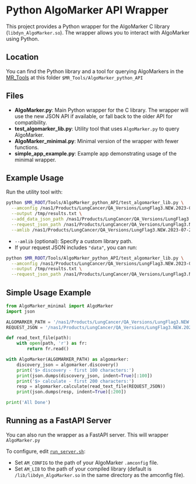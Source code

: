 # Python AlgoMarker API Wrapper

This project provides a Python wrapper for the AlgoMarker C library (`libdyn_AlgoMarker.so`). The wrapper allows you to interact with AlgoMarker using Python.

## Location

You can find the Python library and a tool for querying AlgoMarkers in the [MR_Tools](https://github.com/Medial-EarlySign/MR_Tools) at this folder `$MR_Tools/AlgoMarker_python_API`

## Files

- **AlgoMarker.py**: Main Python wrapper for the C library. The wrapper will use the new JSON API if available, or fall back to the older API for compatibility.
- **test_algomarker_lib.py**: Utility tool that uses `AlgoMarker.py` to query AlgoMarker.
- **AlgoMarker_minimal.py**: Minimal version of the wrapper with fewer functions.
- **simple_app_example.py**: Example app demonstrating usage of the minimal wrapper.

## Example Usage

Run the utility tool with:

```bash
python $MR_ROOT/Tools/AlgoMarker_python_API/test_algomarker_lib.py \
  --amconfig /nas1/Products/LungCancer/QA_Versions/LungFlag3.NEW.2023-07-26.With_ButWhy/lungflag.amconfig \
  --output /tmp/results.txt \
  --add_data_json_path /nas1/Products/LungCancer/QA_Versions/LungFlag3.NEW.2023-07-26.With_ButWhy/examples/data.single.json \
  --request_json_path /nas1/Products/LungCancer/QA_Versions/LungFlag3.NEW.2023-07-26.With_ButWhy/examples/req.single.json \
  --amlib /nas1/Products/LungCancer/QA_Versions/LungFlag3.NEW.2023-07-26.With_ButWhy/lib/libdyn_AlgoMarker.so
```

- `--amlib` (optional): Specify a custom library path.
- If your request JSON includes `"data"`, you can run:

```bash
python $MR_ROOT/Tools/AlgoMarker_python_API/test_algomarker_lib.py \
  --amconfig /nas1/Products/LungCancer/QA_Versions/LungFlag3.NEW.2023-07-26.With_ButWhy/lungflag.amconfig \
  --output /tmp/results.txt \
  --request_json_path /nas1/Products/LungCancer/QA_Versions/LungFlag3.NEW.2023-07-26.With_ButWhy/examples/req.full.json
```

## Simple Usage Example

```python
from AlgoMarker_minimal import AlgoMarker
import json

ALGOMARKER_PATH = '/nas1/Products/LungCancer/QA_Versions/LungFlag3.NEW.2023-07-26.With_ButWhy/lungflag.amconfig'
REQUEST_JSON = '/nas1/Products/LungCancer/QA_Versions/LungFlag3.NEW.2023-07-26.With_ButWhy/examples/req.full.json'

def read_text_file(path):
    with open(path, 'r') as fr:
        return fr.read()

with AlgoMarker(ALGOMARKER_PATH) as algomarker:
    discovery_json = algomarker.discovery()
    print('$> discovery - first 100 characters:')
    print(json.dumps(discovery_json, indent=True)[:100])
    print('$> calculate - first 200 characters:')
    resp = algomarker.calculate(read_text_file(REQUEST_JSON))
    print(json.dumps(resp, indent=True)[:200])

print('All Done')
```

## Running as a FastAPI Server

You can also run the wrapper as a FastAPI server.
This will wrapper `AlgoMarker.py`

To configure, edit [`run_server.sh`](https://github.com/Medial-EarlySign/MR_Tools/blob/main/AlgoMarker_python_API/run_server.sh):

- Set `AM_CONFIG` to the path of your AlgoMarker `.amconfig` file.
- Set `AM_LIB` to the path of your compiled library (default is `/lib/libdyn_AlgoMarker.so` in the same directory as the amconfig file).
